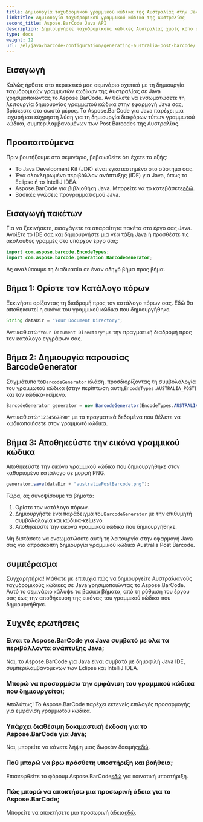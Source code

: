 ```yaml
---
title: Δημιουργία ταχυδρομικού γραμμικού κώδικα της Αυστραλίας στην Java
linktitle: Δημιουργία ταχυδρομικού γραμμικού κώδικα της Αυστραλίας
second_title: Aspose.BarCode Java API
description: Δημιουργήστε ταχυδρομικούς κώδικες Αυστραλίας χωρίς κόπο σε Java χρησιμοποιώντας το Aspose.BarCode. Ακολουθήστε το βήμα προς βήμα σεμινάριο μας για απρόσκοπτη ενσωμάτωση.
type: docs
weight: 12
url: /el/java/barcode-configuration/generating-australia-post-barcode/
---
```


## Εισαγωγή

Καλώς ήρθατε στο περιεκτικό μας σεμινάριο σχετικά με τη δημιουργία ταχυδρομικών γραμμωτών κωδίκων της Αυστραλίας σε Java χρησιμοποιώντας το Aspose.BarCode. Αν θέλετε να ενσωματώσετε τη λειτουργία δημιουργίας γραμμωτού κώδικα στην εφαρμογή Java σας, βρίσκεστε στο σωστό μέρος. Το Aspose.BarCode για Java παρέχει μια ισχυρή και εύχρηστη λύση για τη δημιουργία διαφόρων τύπων γραμμωτού κώδικα, συμπεριλαμβανομένων των Post Barcodes της Αυστραλίας.

## Προαπαιτούμενα

Πριν βουτήξουμε στο σεμινάριο, βεβαιωθείτε ότι έχετε τα εξής:

- Το Java Development Kit (JDK) είναι εγκατεστημένο στο σύστημά σας.
- Ένα ολοκληρωμένο περιβάλλον ανάπτυξης (IDE) για Java, όπως το Eclipse ή το IntelliJ IDEA.
-  Aspose.BarCode για βιβλιοθήκη Java. Μπορείτε να το κατεβάσετε[εδώ](https://releases.aspose.com/barcode/java/).
- Βασικές γνώσεις προγραμματισμού Java.

## Εισαγωγή πακέτων

Για να ξεκινήσετε, εισαγάγετε τα απαραίτητα πακέτα στο έργο σας Java. Ανοίξτε το IDE σας και δημιουργήστε μια νέα τάξη Java ή προσθέστε τις ακόλουθες γραμμές στο υπάρχον έργο σας:

```java
import com.aspose.barcode.EncodeTypes;
import com.aspose.barcode.generation.BarcodeGenerator;
```

Ας αναλύσουμε τη διαδικασία σε έναν οδηγό βήμα προς βήμα.

## Βήμα 1: Ορίστε τον Κατάλογο πόρων

Ξεκινήστε ορίζοντας τη διαδρομή προς τον κατάλογο πόρων σας. Εδώ θα αποθηκευτεί η εικόνα του γραμμικού κώδικα που δημιουργήθηκε.

```java
String dataDir = "Your Document Directory";
```

 Αντικαθιστώ`"Your Document Directory"`με την πραγματική διαδρομή προς τον κατάλογο εγγράφων σας.

## Βήμα 2: Δημιουργία παρουσίας BarcodeGenerator

 Στιγμιότυπο το`BarcodeGenerator` κλάση, προσδιορίζοντας τη συμβολολογία του γραμμωτού κώδικα (στην περίπτωση αυτή,`EncodeTypes.AUSTRALIA_POST`) και τον κώδικα-κείμενο.

```java
BarcodeGenerator generator = new BarcodeGenerator(EncodeTypes.AUSTRALIA_POST, "1234567890");
```

 Αντικαθιστώ`"1234567890"` με τα πραγματικά δεδομένα που θέλετε να κωδικοποιήσετε στον γραμμωτό κώδικα.

## Βήμα 3: Αποθηκεύστε την εικόνα γραμμικού κώδικα

Αποθηκεύστε την εικόνα γραμμικού κώδικα που δημιουργήθηκε στον καθορισμένο κατάλογο σε μορφή PNG.

```java
generator.save(dataDir + "australiaPostBarcode.png");
```

Τώρα, ας συνοψίσουμε τα βήματα:

1. Ορίστε τον κατάλογο πόρων.
2.  Δημιουργήστε ένα παράδειγμα του`BarcodeGenerator` με την επιθυμητή συμβολολογία και κώδικα-κείμενο.
3. Αποθηκεύστε την εικόνα γραμμικού κώδικα που δημιουργήθηκε.

Μη διστάσετε να ενσωματώσετε αυτή τη λειτουργία στην εφαρμογή Java σας για απρόσκοπτη δημιουργία γραμμικού κώδικα Australia Post Barcode.

## συμπέρασμα

Συγχαρητήρια! Μάθατε με επιτυχία πώς να δημιουργείτε Αυστραλιανούς ταχυδρομικούς κώδικες σε Java χρησιμοποιώντας το Aspose.BarCode. Αυτό το σεμινάριο κάλυψε τα βασικά βήματα, από τη ρύθμιση του έργου σας έως την αποθήκευση της εικόνας του γραμμικού κώδικα που δημιουργήθηκε.

## Συχνές ερωτήσεις

### Είναι το Aspose.BarCode για Java συμβατό με όλα τα περιβάλλοντα ανάπτυξης Java;
Ναι, το Aspose.BarCode για Java είναι συμβατό με δημοφιλή Java IDE, συμπεριλαμβανομένων των Eclipse και IntelliJ IDEA.

### Μπορώ να προσαρμόσω την εμφάνιση του γραμμικού κώδικα που δημιουργείται;
Απολύτως! Το Aspose.BarCode παρέχει εκτενείς επιλογές προσαρμογής για εμφάνιση γραμμωτού κώδικα.

### Υπάρχει διαθέσιμη δοκιμαστική έκδοση για το Aspose.BarCode για Java;
 Ναι, μπορείτε να κάνετε λήψη μιας δωρεάν δοκιμής[εδώ](https://releases.aspose.com/).

### Πού μπορώ να βρω πρόσθετη υποστήριξη και βοήθεια;
 Επισκεφθείτε το φόρουμ Aspose.BarCode[εδώ](https://forum.aspose.com/c/barcode/13) για κοινοτική υποστήριξη.

### Πώς μπορώ να αποκτήσω μια προσωρινή άδεια για το Aspose.BarCode;
 Μπορείτε να αποκτήσετε μια προσωρινή άδεια[εδώ](https://purchase.aspose.com/temporary-license/).